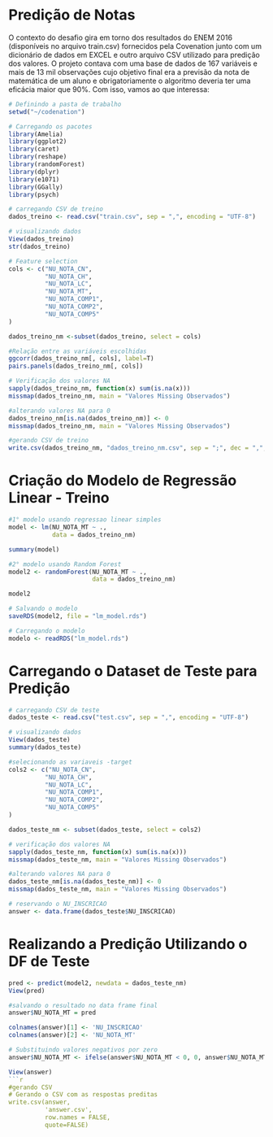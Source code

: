 # Predição de Notas

  O contexto do desafio gira em torno dos resultados do ENEM 2016 (disponíveis no arquivo train.csv) fornecidos pela Covenation junto com um dicionário de dados em EXCEL e outro arquivo CSV utilizado para predição dos valores. 
O projeto contava com uma base de dados de 167 variáveis e mais de 13 mil observações cujo objetivo final era a previsão da nota de matemática de um aluno e obrigatoriamente o algoritmo deveria ter uma eficácia maior que 90%.
Com isso, vamos ao que interessa:
```r
# Definindo a pasta de trabalho
setwd("~/codenation")
```
```r
# Carregando os pacotes 
library(Amelia)
library(ggplot2)
library(caret)
library(reshape)
library(randomForest)
library(dplyr)
library(e1071)
library(GGally)
library(psych)

# carregando CSV de treino
dados_treino <- read.csv("train.csv", sep = ",", encoding = "UTF-8")

# visualizando dados
View(dados_treino)
str(dados_treino)
```

```r
# Feature selection
cols <- c("NU_NOTA_CN",
          "NU_NOTA_CH",
          "NU_NOTA_LC",
          "NU_NOTA_MT",
          "NU_NOTA_COMP1",
          "NU_NOTA_COMP2",
          "NU_NOTA_COMP5"
)

dados_treino_nm <-subset(dados_treino, select = cols)
```
```r
#Relação entre as variáveis escolhidas 
ggcorr(dados_treino_nm[, cols], label=T)
pairs.panels(dados_treino_nm[, cols])
```
```r
# Verificação dos valores NA
sapply(dados_treino_nm, function(x) sum(is.na(x)))
missmap(dados_treino_nm, main = "Valores Missing Observados")

#alterando valores NA para 0 
dados_treino_nm[is.na(dados_treino_nm)] <- 0
missmap(dados_treino_nm, main = "Valores Missing Observados")
```
```r
#gerando CSV de treino
write.csv(dados_treino_nm, "dados_treino_nm.csv", sep = ";", dec = ",",row.names = FALSE)
```

#          Criação do Modelo de Regressão Linear - Treino               

```r
#1° modelo usando regressao linear simples
model <- lm(NU_NOTA_MT ~ ., 
            data = dados_treino_nm)

summary(model)
```
```r
#2° modelo usando Random Forest
model2 <- randomForest(NU_NOTA_MT ~ ., 
                       data = dados_treino_nm)

model2
```
```r
# Salvando o modelo
saveRDS(model2, file = "lm_model.rds")

# Carregando o modelo
modelo <- readRDS("lm_model.rds")
```

# Carregando o Dataset de Teste para Predição 

```r
# carregando CSV de teste
dados_teste <- read.csv("test.csv", sep = ",", encoding = "UTF-8")

# visualizando dados
View(dados_teste)
summary(dados_teste)
```
```r
#selecionando as variaveis -target
cols2 <- c("NU_NOTA_CN",
          "NU_NOTA_CH",
          "NU_NOTA_LC",
          "NU_NOTA_COMP1",
          "NU_NOTA_COMP2",
          "NU_NOTA_COMP5"
)

dados_teste_nm <- subset(dados_teste, select = cols2)
```
```r
# verificação dos valores NA
sapply(dados_teste_nm, function(x) sum(is.na(x)))
missmap(dados_teste_nm, main = "Valores Missing Observados")
```
```r
#alterando valores NA para 0 
dados_teste_nm[is.na(dados_teste_nm)] <- 0
missmap(dados_teste_nm, main = "Valores Missing Observados")
```
```r
# reservando o NU_INSCRICAO 
answer <- data.frame(dados_teste$NU_INSCRICAO)
```

#   Realizando a Predição Utilizando o DF de Teste  

```r
pred <- predict(model2, newdata = dados_teste_nm)
View(pred)
```
```r
#salvando o resultado no data frame final
answer$NU_NOTA_MT = pred

colnames(answer)[1] <- 'NU_INSCRICAO'
colnames(answer)[2] <- 'NU_NOTA_MT'

# Substituindo valores negativos por zero
answer$NU_NOTA_MT <- ifelse(answer$NU_NOTA_MT < 0, 0, answer$NU_NOTA_MT)

View(answer)
```r
#gerando CSV 
# Gerando o CSV com as respostas preditas
write.csv(answer,
          'answer.csv', 
          row.names = FALSE,
          quote=FALSE)
```
```
